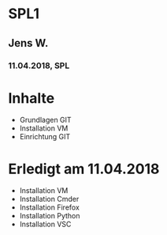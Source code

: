 # SPL1
## Jens W.
### 11.04.2018, SPL

# Inhalte
* Grundlagen GIT
* Installation VM
* Einrichtung GIT

# Erledigt am 11.04.2018
- Installation VM
- Installation Cmder
- Installation Firefox
- Installation Python
- Installation VSC
